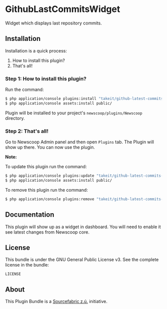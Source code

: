 GithubLastCommitsWidget
=======================

Widget which displays last repository commits.

Installation
-------------
Installation is a quick process:


1. How to install this plugin?
2. That's all!

### Step 1: How to install this plugin?
Run the command:
``` bash
$ php application/console plugins:install "takeit/github-latest-commits-bundle"
$ php application/console assets:install public/
```
Plugin will be installed to your project's `newscoop/plugins/Newscoop` directory.

### Step 2: That's all!
Go to Newscoop Admin panel and then open `Plugins` tab. The Plugin will show up there. You can now use the plugin.


**Note:**

To update this plugin run the command:
``` bash
$ php application/console plugins:update "takeit/github-latest-commits-bundle"
$ php application/console assets:install public/
```

To remove this plugin run the command:
``` bash
$ php application/console plugins:remove "takeit/github-latest-commits-bundle"
```

Documentation
-------------

This plugin will show up as a widget in dashboard. You will need to enable it see latest changes from Newscoop core.

License
-------

This bundle is under the GNU General Public License v3. See the complete license in the bundle:

    LICENSE

About
-------
This Plugin Bundle is a [Sourcefabric z.ú.](https://github.com/sourcefabric) initiative.
